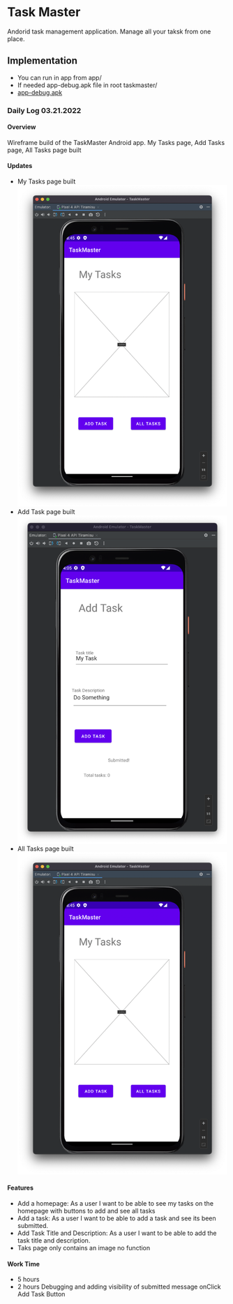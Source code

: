 # Task Master
Andorid task management application. Manage all your taksk from one place.

## Implementation
- You can run in app from app/
- If needed app-debug.apk file in root taskmaster/
- [app-debug.apk](app-debug.apk)

### Daily Log 03.21.2022

#### Overview

Wireframe build of the TaskMaster Android app. My Tasks page, Add Tasks page, All Tasks page built
  
#### Updates

- My Tasks page built
![My Tasks Page](screenshots/myTasksLab26.png)
- Add Task page built
![Add Task Page](screenshots/addTaskLab26.png)
- All Tasks page built
![My Tasks Page](screenshots/myTasksLab26.png)

#### Features
- Add a homepage: As a user I want to be able to see my tasks on the homepage with buttons to add and see all tasks
- Add a task: As a user I want to be able to add a task and see its been submitted.
- Add Task Title and Description: As a user I want to be able to add the task title and description.
- Taks page only contains an image no function
  
#### Work Time

- 5 hours
- 2 hours Debugging and adding visibility of submitted message onClick Add Task Button
